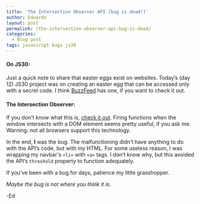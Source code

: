 ```yaml
---
title: 'The Intersection Observer API [bug is dead!]'
author: Eduardo
layout: post
permalink: /the-intersection-observer-api-bug-is-dead/
categories:
  - Blog post
tags: javascript bugs js30
---
```

#### On JS30:
Just a quick note to share that easter eggs exist on websites. Today’s (day 12) JS30 project was on creating an easter egg that can be accessed only with a secret code. I think [BuzzFeed](https://www.buzzfeed.com/) has one, if you want to check it out.

#### The Intersection Observer:
If you don’t know what this is, [check it out](https://developer.mozilla.org/en-US/docs/Web/API/Intersection_Observer_API). Firing functions when the window intersects with a DOM element seems pretty useful, if you ask me. Warning: not all browsers support this technology.

In the end, **I** was the bug. The malfunctioning didn’t have anything to do with the API’s code, but with my HTML. For some useless reason, I was wrapping my navbar's `<li>` with `<a>` tags. I don’t know why, but this avoided the API’s `threshold` property to function adequately.

If you’ve been with a bug for days, patience my little grasshopper.

_Maybe the bug is not where you think it is._
  
-Ed